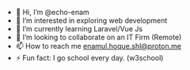 - 👋 Hi, I’m @echo-enam
- 👀 I’m interested in exploring web development 
- 🌱 I’m currently learning Laravel/Vue Js
- 💞️ I’m looking to collaborate on an IT Firm (Remote)
- 📫 How to reach me enamul.hoque.shl@proton.me
- ⚡ Fun fact: I go school every day. (w3school) 

<!---
echo-enam/echo-enam is a ✨ special ✨ repository because its `README.md` (this file) appears on your GitHub profile.
You can click the Preview link to take a look at your changes.
--->
